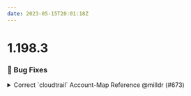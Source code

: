```yaml
---
date: 2023-05-15T20:01:18Z
---
```


# 1.198.3

### 🐛 Bug Fixes

<details>
  <summary>Correct `cloudtrail` Account-Map Reference @milldr (#673)</summary>

### what
- Correctly pull Audit account from `account-map` for `cloudtrail`
- Remove `SessionName` from EKS RBAC user name wrongly added in #668

### why
- account-map remote state was missing from the `cloudtrail` component
- Account names should be pulled from account-map, not using a variable
- Session Name automatically logged in `user.extra.sessionName.0` starting at Kubernetes 1.20, plus addition had a typo and was only on Teams, not Team Roles

### references
- Resolves change requests https://github.com/cloudposse/terraform-aws-components/pull/638#discussion_r1193297727 and https://github.com/cloudposse/terraform-aws-components/pull/638#discussion_r1193298107
- Closes #672 
- [Internal Slack thread](https://cloudposse.slack.com/archives/CA4TC65HS/p1684122388801769)



</details>